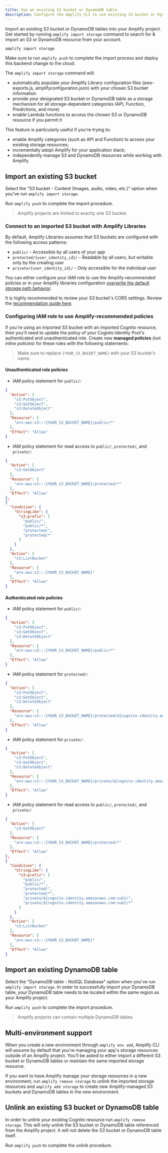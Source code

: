 ```yaml
---
title: Use an existing S3 bucket or DynamoDB table
description: Configure the Amplify CLI to use existing S3 bucket or DynamoDB table resources as a storage resource for other Amplify categories. (API, Function, and more)
---
```


Import an existing S3 bucket or DynamoDB tables into your Amplify project. Get started by running `amplify import storage` command to search for & import an S3 or DynamoDB resource from your account.

```sh
amplify import storage
```

Make sure to run `amplify push` to complete the import process and deploy this backend change to the cloud.

The `amplify import storage` command will:

* automatically populate your Amplify Library configuration files (aws-exports.js, amplifyconfiguration.json) with your chosen S3 bucket information
* provide your designated S3 bucket or DynamoDB table as a storage mechanism for all storage-dependent categories (API, Function, Predictions, and more)
* enable Lambda functions to access the chosen S3 or DynamoDB resource if you permit it

This feature is particularly useful if you're trying to:

* enable Amplify categories (such as API and Function) to access your existing storage resources;
* incrementally adopt Amplify for your application stack;
* independently manage S3 and DynamoDB resources while working with Amplify.

## Import an existing S3 bucket

Select the "S3 bucket - Content (Images, audio, video, etc.)" option when you've run `amplify import storage`.

Run `amplify push` to complete the import procedure.

> Amplify projects are limited to exactly one S3 bucket.

### Connect to an imported S3 bucket with Amplify Libraries

By default, Amplify Libraries assumes that S3 buckets are configured with the following access patterns:

* `public/` - Accessible by all users of your app
* `protected/{user_identity_id}/` - Readable by all users, but writable only by the creating user
* `private/{user_identity_id}/` - Only accessible for the individual user

You can either configure your IAM role to use the Amplify-recommended policies or in your Amplify libraries configuration [overwrite the default storage path behavior](~/lib/storage/configureaccess.md/q/platform/js#customize-object-key-path).

It is highly recommended to review your S3 bucket's CORS settings. Review the [recommendation guide here](~/lib/storage/getting-started.md/q/platform/js#amazon-s3-bucket-cors-policy-setup).

### Configuring IAM role to use Amplify-recommended policies

If you're using an imported S3 bucket with an imported Cognito resource, then you'll need to update the policy of your Cognito Identity Pool's authenticated and unauthenticated role. Create new __managed policies__ (not *inline policies*) for these roles with the following statements:

> Make sure to replace `{YOUR_S3_BUCKET_NAME}` with your S3 bucket's name.

#### Unauthenticated role policies

* IAM policy statement for `public/`:

```json
{
  "Action": [
    "s3:PutObject",
    "s3:GetObject",
    "s3:DeleteObject"
  ],
  "Resource": [
    "arn:aws:s3:::{YOUR_S3_BUCKET_NAME}/public/*"
  ],
  "Effect": "Allow"
}
```

* IAM policy statement for read access to `public/`, `protected/`, and `private/`:

```json
{
  "Action": [
    "s3:GetObject"
  ],
  "Resource": [
    "arn:aws:s3:::{YOUR_S3_BUCKET_NAME}/protected/*"
  ],
  "Effect": "Allow"
},
{
  "Condition": {
    "StringLike": {
      "s3:prefix": [
        "public/",
        "public/*",
        "protected/",
        "protected/*"
      ]
    }
  },
  "Action": [
    "s3:ListBucket"
  ],
  "Resource": [
    "arn:aws:s3:::{YOUR_S3_BUCKET_NAME}"
  ],
  "Effect": "Allow"
}
```

#### Authenticated role policies

* IAM policy statement for `public/`:

```json
{
  "Action": [
    "s3:PutObject",
    "s3:GetObject",
    "s3:DeleteObject"
  ],
  "Resource": [
    "arn:aws:s3:::{YOUR_S3_BUCKET_NAME}/public/*"
  ],
  "Effect": "Allow"
}
```

* IAM policy statement for `protected/`:

```json
{
  "Action": [
    "s3:PutObject",
    "s3:GetObject",
    "s3:DeleteObject"
  ],
  "Resource": [
    "arn:aws:s3:::{YOUR_S3_BUCKET_NAME}/protected/${cognito-identity.amazonaws.com:sub}/*"
  ],
  "Effect": "Allow"
}
```

* IAM policy statement for `private/`:

```json
{
  "Action": [
    "s3:PutObject",
    "s3:GetObject",
    "s3:DeleteObject"
  ],
  "Resource": [
    "arn:aws:s3:::{YOUR_S3_BUCKET_NAME}/private/${cognito-identity.amazonaws.com:sub}/*"
  ],
  "Effect": "Allow"
}
```

* IAM policy statement for read access to `public/`, `protected/`, and `private/`:

```json
{
  "Action": [
    "s3:GetObject"
  ],
  "Resource": [
    "arn:aws:s3:::{YOUR_S3_BUCKET_NAME}/protected/*"
  ],
  "Effect": "Allow"
},
{
  "Condition": {
    "StringLike": {
      "s3:prefix": [
        "public/",
        "public/*",
        "protected/",
        "protected/*",
        "private/${cognito-identity.amazonaws.com:sub}/",
        "private/${cognito-identity.amazonaws.com:sub}/*"
      ]
    }
  },
  "Action": [
    "s3:ListBucket"
  ],
  "Resource": [
    "arn:aws:s3:::{YOUR_S3_BUCKET_NAME}"
  ],
  "Effect": "Allow"
}
```

## Import an existing DynamoDB table

Select the "DynamoDB table - NoSQL Database" option when you've run `amplify import storage`. In order to successfully import your DynamoDB table, your DynamoDB table needs to be located within the same region as your Amplify project.

Run `amplify push` to complete the import procedure.

> Amplify projects can contain multiple DynamoDB tables.

## Multi-environment support

When you create a new environment through `amplify env add`, Amplify CLI will assume by default that you're managing your app's storage resources outside of an Amplify project. You'll be asked to either import a different S3 bucket or DynamoDB tables or maintain the same imported storage resource.

If you want to have Amplify manage your storage resources in a new environment, run `amplify remove storage` to unlink the imported storage resources and `amplify add storage` to create new Amplify-managed S3 buckets and DynamoDB tables in the new environment.

## Unlink an existing S3 bucket or DynamoDB table

In order to unlink your existing Cognito resource run `amplify remove storage`. This will only unlink the S3 bucket or DynamoDB table referenced from the Amplify project. It will not delete the S3 bucket or DynamoDB table itself.

Run `amplify push` to complete the unlink procedure.
